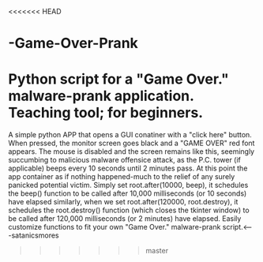 <<<<<<< HEAD
# -Game-Over-Prank
Python script for a "Game Over." malware-prank application. Teaching tool; for beginners.
=======
A simple python APP that opens a GUI conatiner with a "click here" button. When pressed, the monitor 
screen goes black and a "GAME OVER" red font appears. The mouse is disabled 
and the screen remains like this, seemingly succumbing to malicious malware offensice attack, as
the P.C. tower (if applicable) beeps every 10 seconds until 2 minutes pass. At this point the app container 
as if nothing happened-much to the relief of any surely panicked potential victim. Simply set 
root.after(10000, beep), it schedules the beep() function to be called after 10,000 milliseconds (or 10 seconds) have elapsed
similarly, when we set root.after(120000, root.destroy), it schedules the root.destroy() function (which
closes the tkinter window) to be called after 120,000 milliseconds (or 2 minutes) have elapsed. Easily
customize functions to fit your own "Game Over." malware-prank script.<---satanicsmores

 
>>>>>>> master
